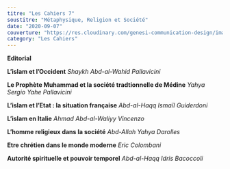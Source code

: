 ```yaml
---
titre: "Les Cahiers 7"
soustitre: "Métaphysique, Religion et Société"
date: "2020-09-07"
couverture: "https://res.cloudinary.com/genesi-communication-design/image/upload/v1606125410/ihei/couvertures/c07_prfdi6.jpg"
category: "Les Cahiers"
---
```


**Editorial**

**L’islam et l’Occident**
*Shaykh Abd-al-Wahid Pallavicini*

**Le Prophète Muhammad et la société tradtionnelle de Médine**
*Yahya Sergio Yahe Pallavicini*

**L’islam et l’Etat&nbsp;: la situation française**
*Abd-al-Haqq Ismaïl Guiderdoni*

**L’islam en Italie**
*Ahmad Abd-al-Waliyy Vincenzo*

**L’homme religieux dans la société**
*Abd-Allah Yahya Darolles*

**Etre chrétien dans le monde moderne**
*Eric Colombani*

**Autorité spirituelle et pouvoir temporel**
*Abd-al-Haqq Idris Bacoccoli*